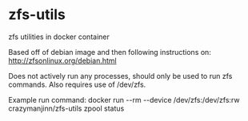 # zfs-utils
zfs utilities in docker container

Based off of debian image and then following instructions on:
http://zfsonlinux.org/debian.html

Does not actively run any processes, should only be used to run zfs commands. Also requires use of /dev/zfs.

Example run command:
docker run --rm --device /dev/zfs:/dev/zfs:rw crazymanjinn/zfs-utils zpool status
